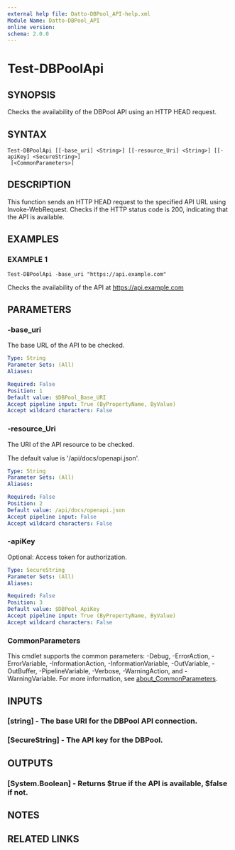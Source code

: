 ```yaml
---
external help file: Datto-DBPool_API-help.xml
Module Name: Datto-DBPool_API
online version:
schema: 2.0.0
---
```


# Test-DBPoolApi

## SYNOPSIS
Checks the availability of the DBPool API using an HTTP HEAD request.

## SYNTAX

```
Test-DBPoolApi [[-base_uri] <String>] [[-resource_Uri] <String>] [[-apiKey] <SecureString>]
 [<CommonParameters>]
```

## DESCRIPTION
This function sends an HTTP HEAD request to the specified API URL using Invoke-WebRequest.
Checks if the HTTP status code is 200, indicating that the API is available.

## EXAMPLES

### EXAMPLE 1
```
Test-DBPoolApi -base_uri "https://api.example.com"
```

Checks the availability of the API at https://api.example.com

## PARAMETERS

### -base_uri
The base URL of the API to be checked.

```yaml
Type: String
Parameter Sets: (All)
Aliases:

Required: False
Position: 1
Default value: $DBPool_Base_URI
Accept pipeline input: True (ByPropertyName, ByValue)
Accept wildcard characters: False
```

### -resource_Uri
The URI of the API resource to be checked.

The default value is '/api/docs/openapi.json'.

```yaml
Type: String
Parameter Sets: (All)
Aliases:

Required: False
Position: 2
Default value: /api/docs/openapi.json
Accept pipeline input: False
Accept wildcard characters: False
```

### -apiKey
Optional: Access token for authorization.

```yaml
Type: SecureString
Parameter Sets: (All)
Aliases:

Required: False
Position: 3
Default value: $DBPool_ApiKey
Accept pipeline input: True (ByPropertyName, ByValue)
Accept wildcard characters: False
```

### CommonParameters
This cmdlet supports the common parameters: -Debug, -ErrorAction, -ErrorVariable, -InformationAction, -InformationVariable, -OutVariable, -OutBuffer, -PipelineVariable, -Verbose, -WarningAction, and -WarningVariable. For more information, see [about_CommonParameters](http://go.microsoft.com/fwlink/?LinkID=113216).

## INPUTS

### [string] - The base URI for the DBPool API connection.
### [SecureString] - The API key for the DBPool.
## OUTPUTS

### [System.Boolean] - Returns $true if the API is available, $false if not.
## NOTES

## RELATED LINKS
